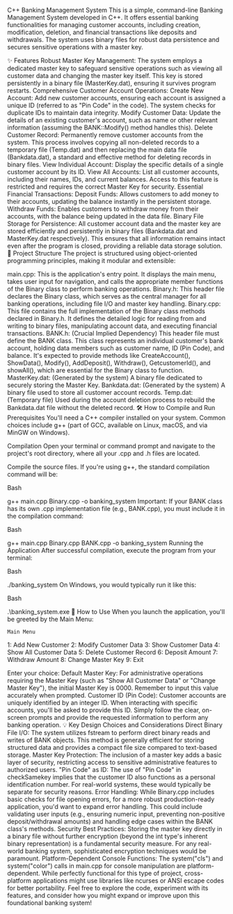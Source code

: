 
C++ Banking Management System
This is a simple, command-line Banking Management System developed in C++. It offers essential banking functionalities for managing customer accounts, including creation, modification, deletion, and financial transactions like deposits and withdrawals. The system uses binary files for robust data persistence and secures sensitive operations with a master key.

✨ Features
Robust Master Key Management: The system employs a dedicated master key to safeguard sensitive operations such as viewing all customer data and changing the master key itself. This key is stored persistently in a binary file (MasterKey.dat), ensuring it survives program restarts.
Comprehensive Customer Account Operations:
Create New Account: Add new customer accounts, ensuring each account is assigned a unique ID (referred to as "Pin Code" in the code). The system checks for duplicate IDs to maintain data integrity.
Modify Customer Data: Update the details of an existing customer's account, such as name or other relevant information (assuming the BANK::Modify() method handles this).
Delete Customer Record: Permanently remove customer accounts from the system. This process involves copying all non-deleted records to a temporary file (Temp.dat) and then replacing the main data file (Bankdata.dat), a standard and effective method for deleting records in binary files.
View Individual Account: Display the specific details of a single customer account by its ID.
View All Accounts: List all customer accounts, including their names, IDs, and current balances. Access to this feature is restricted and requires the correct Master Key for security.
Essential Financial Transactions:
Deposit Funds: Allows customers to add money to their accounts, updating the balance instantly in the persistent storage.
Withdraw Funds: Enables customers to withdraw money from their accounts, with the balance being updated in the data file.
Binary File Storage for Persistence: All customer account data and the master key are stored efficiently and persistently in binary files (Bankdata.dat and MasterKey.dat respectively). This ensures that all information remains intact even after the program is closed, providing a reliable data storage solution.
📁 Project Structure
The project is structured using object-oriented programming principles, making it modular and extensible:

main.cpp: This is the application's entry point. It displays the main menu, takes user input for navigation, and calls the appropriate member functions of the Binary class to perform banking operations.
Binary.h: This header file declares the Binary class, which serves as the central manager for all banking operations, including file I/O and master key handling.
Binary.cpp: This file contains the full implementation of the Binary class methods declared in Binary.h. It defines the detailed logic for reading from and writing to binary files, manipulating account data, and executing financial transactions.
BANK.h: (Crucial Implied Dependency) This header file must define the BANK class. This class represents an individual customer's bank account, holding data members such as customer name, ID (Pin Code), and balance. It's expected to provide methods like CreateAccount(), ShowData(), Modify(), AddDeposit(), Withdraw(), GetcustomerId(), and showAll(), which are essential for the Binary class to function.
MasterKey.dat: (Generated by the system) A binary file dedicated to securely storing the Master Key.
Bankdata.dat: (Generated by the system) A binary file used to store all customer account records.
Temp.dat: (Temporary file) Used during the account deletion process to rebuild the Bankdata.dat file without the deleted record.
🛠️ How to Compile and Run
Prerequisites
You'll need a C++ compiler installed on your system. Common choices include g++ (part of GCC, available on Linux, macOS, and via MinGW on Windows).

Compilation
Open your terminal or command prompt and navigate to the project's root directory, where all your .cpp and .h files are located.

Compile the source files. If you're using g++, the standard compilation command will be:

Bash

g++ main.cpp Binary.cpp -o banking_system
Important: If your BANK class has its own .cpp implementation file (e.g., BANK.cpp), you must include it in the compilation command:

Bash

g++ main.cpp Binary.cpp BANK.cpp -o banking_system
Running the Application
After successful compilation, execute the program from your terminal:

Bash

./banking_system
On Windows, you would typically run it like this:

Bash

.\banking_system.exe
🚀 How to Use
When you launch the application, you'll be greeted by the Main Menu:

    Main Menu

1: Add New Customer
2: Modify Customer Data
3: Show Customer Data
4: Show All Customer Data
5: Delete Customer Record
6: Deposit Amount
7: Withdraw Amount
8: Change Master Key
9: Exit

Enter your choice:
Default Master Key: For administrative operations requiring the Master Key (such as "Show All Customer Data" or "Change Master Key"), the initial Master Key is 0000. Remember to input this value accurately when prompted.
Customer ID (Pin Code): Customer accounts are uniquely identified by an integer ID. When interacting with specific accounts, you'll be asked to provide this ID.
Simply follow the clear, on-screen prompts and provide the requested information to perform any banking operation.
💡 Key Design Choices and Considerations
Direct Binary File I/O: The system utilizes fstream to perform direct binary reads and writes of BANK objects. This method is generally efficient for storing structured data and provides a compact file size compared to text-based storage.
Master Key Protection: The inclusion of a master key adds a basic layer of security, restricting access to sensitive administrative features to authorized users.
"Pin Code" as ID: The use of "Pin Code" in checkSamekey implies that the customer ID also functions as a personal identification number. For real-world systems, these would typically be separate for security reasons.
Error Handling: While Binary.cpp includes basic checks for file opening errors, for a more robust production-ready application, you'd want to expand error handling. This could include validating user inputs (e.g., ensuring numeric input, preventing non-positive deposit/withdrawal amounts) and handling edge cases within the BANK class's methods.
Security Best Practices: Storing the master key directly in a binary file without further encryption (beyond the int type's inherent binary representation) is a fundamental security measure. For any real-world banking system, sophisticated encryption techniques would be paramount.
Platform-Dependent Console Functions: The system("cls") and system("color") calls in main.cpp for console manipulation are platform-dependent. While perfectly functional for this type of project, cross-platform applications might use libraries like ncurses or ANSI escape codes for better portability.
Feel free to explore the code, experiment with its features, and consider how you might expand or improve upon this foundational banking system!

